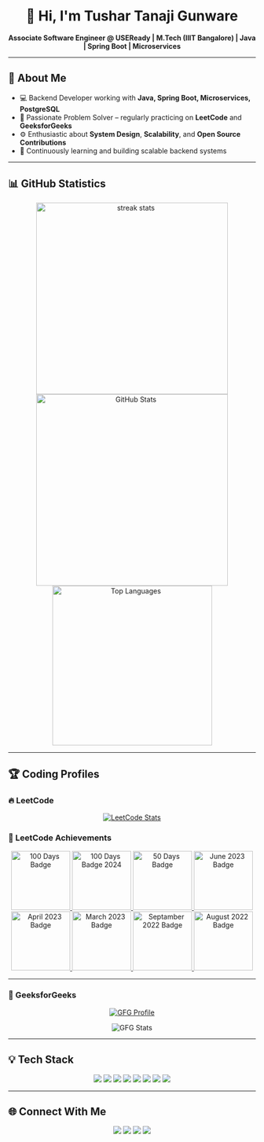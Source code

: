<h1 align="center">👋 Hi, I'm Tushar Tanaji Gunware</h1>
<p align="center">
  <b>Associate Software Engineer @ USEReady | M.Tech (IIIT Bangalore) | Java | Spring Boot | Microservices</b>
</p>

---

## 🚀 About Me
- 💻 Backend Developer working with **Java, Spring Boot, Microservices, PostgreSQL**
- 🧩 Passionate Problem Solver – regularly practicing on **LeetCode** and **GeeksforGeeks**
- ⚙️ Enthusiastic about **System Design**, **Scalability**, and **Open Source Contributions**
- 🌱 Continuously learning and building scalable backend systems

---

## 📊 GitHub Statistics
<div align="center">
  <img width=390 src="https://streak-stats.demolab.com?user=tushar26g&theme=react&border_radius=10" alt="streak stats"/>
  <img width=390 src="https://github-readme-stats.vercel.app/api?username=tushar26g&show_icons=true&theme=react&include_all_commits=true&rank_icon=github&border_radius=10" alt="GitHub Stats"/>
  <br/>
  <img width=325 src="https://github-readme-stats.vercel.app/api/top-langs/?username=tushar26g&layout=compact&theme=react&border_radius=10&hide=HTML" alt="Top Languages"/>
</div>

---

## 🏆 Coding Profiles

### 🔥 LeetCode
<p align="center">
  <a href="https://leetcode.com/u/Tushar26G/">
    <img src="https://leetcard.jacoblin.cool/Tushar26G?theme=dark&font=Nunito&ext=contest&border=0&radius=10" alt="LeetCode Stats" />
  </a>
</p>

<h3>🏅 LeetCode Achievements</h3>

<p align="center">
  <a href="https://assets.leetcode.com/static_assets/marketing/2024-100.gif">
    <img src="https://assets.leetcode.com/static_assets/marketing/2024-100.gif" height="120" width="120" title="100 Days Badge" />
  </a>
  <a href="https://assets.leetcode.com/static_assets/marketing/2023-100.gif">
    <img src="https://assets.leetcode.com/static_assets/marketing/2023-100.gif" height="120" width="120" title="100 Days Badge 2024" />
  </a>
  <a href="https://assets.leetcode.com/static_assets/marketing/2023-50.gif">
    <img src="https://assets.leetcode.com/static_assets/marketing/2023-50.gif" height="120" width="120" title="50 Days Badge" />
  </a>
  <a href="https://leetcode.com/static/images/badges/2023/gif/2023-06.gif">
    <img src="https://leetcode.com/static/images/badges/2023/gif/2023-06.gif" height="120" width="120" title="June 2023 Badge" />
  </a>
  <a href="https://leetcode.com/static/images/badges/2023/gif/2023-04.gif">
    <img src="https://leetcode.com/static/images/badges/2023/gif/2023-04.gif" height="120" width="120" title="April 2023 Badge" />
  </a>
  <a href="https://leetcode.com/static/images/badges/2023/gif/2023-03.gif">
    <img src="https://leetcode.com/static/images/badges/2023/gif/2023-03.gif" height="120" width="120" title="March 2023 Badge" />
  </a>
  <a href="https://leetcode.com/static/images/badges/2022/gif/2022-09.gif">
    <img src="https://leetcode.com/static/images/badges/2022/gif/2022-09.gif" height="120" width="120" title="Septamber 2022 Badge" />
  </a>
  <a href="https://leetcode.com/static/images/badges/2022/gif/2022-08.gif">
    <img src="https://leetcode.com/static/images/badges/2022/gif/2022-08.gif" height="120" width="120" title="August 2022 Badge" />
  </a>
</p>

---

### 📗 GeeksforGeeks
<p align="center">
  <a href="https://www.geeksforgeeks.org/user/tushar26g/">
    <img src="https://img.shields.io/badge/GeeksforGeeks-Profile-brightgreen?style=for-the-badge&logo=geeksforgeeks" alt="GFG Profile"/>
  </a>
</p>

<p align="center">
  <img src="https://gfgstatscard.vercel.app/api?userName=tushar26g&theme=dark" alt="GFG Stats" />
</p>

---

## 💡 Tech Stack
<p align="center">
  <img src="https://img.shields.io/badge/Java-%23ED8B00.svg?style=for-the-badge&logo=java&logoColor=white"/>
  <img src="https://img.shields.io/badge/SpringBoot-%236DB33F.svg?style=for-the-badge&logo=springboot&logoColor=white"/>
  <img src="https://img.shields.io/badge/Microservices-%2300ADD8.svg?style=for-the-badge&logo=docker&logoColor=white"/>
  <img src="https://img.shields.io/badge/PostgreSQL-%23336791.svg?style=for-the-badge&logo=postgresql&logoColor=white"/>
  <img src="https://img.shields.io/badge/MongoDB-%2347A248.svg?style=for-the-badge&logo=mongodb&logoColor=white"/>
  <img src="https://img.shields.io/badge/Docker-%230db7ed.svg?style=for-the-badge&logo=docker&logoColor=white"/>
  <img src="https://img.shields.io/badge/Jenkins-%23D24939.svg?style=for-the-badge&logo=jenkins&logoColor=white"/>
  <img src="https://img.shields.io/badge/React-%2300BFFF.svg?style=for-the-badge&logo=react&logoColor=white"/>
</p>

---

## 🌐 Connect With Me
<p align="center">
  <a href="https://github.com/tushar26g"><img src="https://img.shields.io/badge/GitHub-181717?style=for-the-badge&logo=github&logoColor=white"/></a>
  <a href="https://www.linkedin.com/in/tushar26g/"><img src="https://img.shields.io/badge/LinkedIn-0077b5?style=for-the-badge&logo=linkedin&logoColor=white"/></a>
  <a href="https://leetcode.com/u/Tushar26G/"><img src="https://img.shields.io/badge/LeetCode-FFA116?style=for-the-badge&logo=leetcode&logoColor=black"/></a>
  <a href="https://www.geeksforgeeks.org/user/tushar26g/"><img src="https://img.shields.io/badge/GeeksforGeeks-0F9D58?style=for-the-badge&logo=geeksforgeeks&logoColor=white"/></a>
</p>
